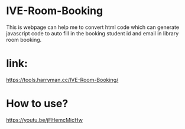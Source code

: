 # IVE-Room-Booking
This is webpage can help me to convert html code which can generate javascript code to auto fill in the booking student id and email in library room booking.

# link:
https://tools.harryman.cc/IVE-Room-Booking/

# How to use?
https://youtu.be/jFHemcMicHw
